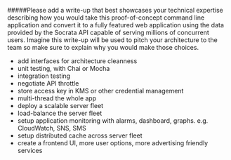 #####Please add a write-up that best showcases your technical expertise describing how you would take this proof-of-concept command line application and convert it to a fully featured web application using the data provided by the Socrata API capable of serving millions of concurrent users. Imagine this write-up will be used to pitch your architecture to the team so make sure to explain why you would make those choices.

- add interfaces for architecture cleanness 
- unit testing, with Chai or Mocha
- integration testing
- negotiate API throttle 
- store access key in KMS or other credential management
- multi-thread the whole app
- deploy a scalable server fleet
- load-balance the server fleet 
- setup application monitoring with alarms, dashboard, graphs. e.g. CloudWatch, SNS, SMS
- setup distributed cache across server fleet
- create a frontend UI, more user options, more advertising friendly services
